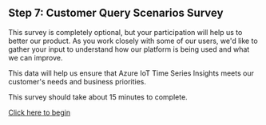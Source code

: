 ## Step 7: Customer Query Scenarios Survey 

This survey is completely optional, but your participation will help us to better our product. As you work closely with some of our users, we'd like to gather your input to understand how our platform is being used and what we can improve. 

This data will help us ensure that Azure IoT Time Series Insights meets our customer's needs and business priorities.

This survey should take about 15 minutes to complete. 

[Click here to begin](https://forms.microsoft.com/Pages/ResponsePage.aspx?id=v4j5cvGGr0GRqy180BHbRwajkpSiwRZDi3eOPqGzzVVUQVk3Ulc2OFhSS1FUNjI0V1JGMzI4QjRBTS4u)
